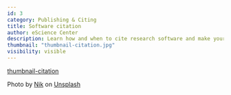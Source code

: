 ```yaml
---
id: 3
category: Publishing & Citing
title: Software citation
author: eScience Center
description: Learn how and when to cite research software and make your software citable and why it is important. 
thumbnail: "thumbnail-citation.jpg"
visibility: visible
---
```


[thumbnail-citation](https://unsplash.com/photos/difficult-roads-lead-to-beautiful-destinations-desk-decor-z1d-LP8sjuI?utm_content=creditShareLink&utm_medium=referral&utm_source=unsplash)

Photo by <a href="https://unsplash.com/@helloimnik?utm_content=creditCopyText&utm_medium=referral&utm_source=unsplash">Nik</a> on <a href="https://unsplash.com/photos/difficult-roads-lead-to-beautiful-destinations-desk-decor-z1d-LP8sjuI?utm_content=creditCopyText&utm_medium=referral&utm_source=unsplash">Unsplash</a>